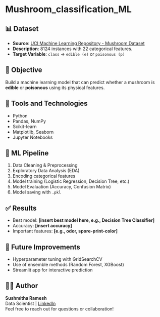 # Mushroom_classification_ML


## 📊 Dataset

- **Source**: [UCI Machine Learning Repository - Mushroom Dataset](https://archive.ics.uci.edu/ml/datasets/mushroom)
- **Description**: 8124 instances with 22 categorical features.
- **Target Variable**: `class` → `edible (e)` or `poisonous (p)`

## 📌 Objective

Build a machine learning model that can predict whether a mushroom is **edible** or **poisonous** using its physical features.

## 🔧 Tools and Technologies

- Python
- Pandas, NumPy
- Scikit-learn
- Matplotlib, Seaborn
- Jupyter Notebooks

## 🧠 ML Pipeline

1. Data Cleaning & Preprocessing
2. Exploratory Data Analysis (EDA)
3. Encoding categorical features
4. Model training (Logistic Regression, Decision Tree, etc.)
5. Model Evaluation (Accuracy, Confusion Matrix)
6. Model saving with `.pkl`

## ✅ Results

- Best model: **[insert best model here, e.g., Decision Tree Classifier]**
- Accuracy: **[insert accuracy]**
- Important features: **[e.g., odor, spore-print-color]**

## 🚀 Future Improvements

- Hyperparameter tuning with GridSearchCV
- Use of ensemble methods (Random Forest, XGBoost)
- Streamlit app for interactive prediction

## 🙋‍♀️ Author

**Sushmitha Ramesh**  
Data Scientist | [LinkedIn](https://www.linkedin.com/in/sushmitharamesh/)  
Feel free to reach out for questions or collaboration!

